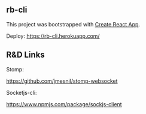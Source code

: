 ## rb-cli

This project was bootstrapped with [Create React App](https://github.com/facebookincubator/create-react-app).

Deploy: https://rb-cli.herokuapp.com/

## R&D Links

Stomp:

https://github.com/jmesnil/stomp-websocket

Socketjs-cli:

https://www.npmjs.com/package/sockjs-client
